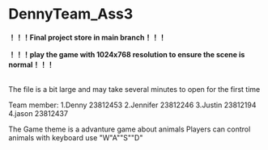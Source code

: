 # DennyTeam_Ass3
<b>！！！Final project store in main branch！！！</b><br>
<p><b>！！！play the game with 1024x768 resolution to ensure the scene is normal！！！</b></p><br>
The file is a bit large and may take several minutes to open for the first time

Team member:
1.Denny    23812453
2.Jennifer 23812246
3.Justin   23812194
4.jason    23812437

The Game theme is a advanture game about animals
Players can control animals with keyboard use "W"A""S""D"
